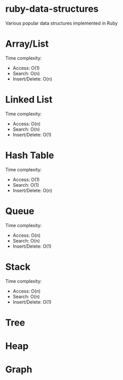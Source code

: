 # ruby-data-structures
Various popular data structures implemented in Ruby

# Array/List
Time complexity:
 - Access: O(1)
 - Search: O(n)
 - Insert/Delete: O(n)


# Linked List
Time complexity:
 - Access: O(n)
 - Search: O(n)
 - Insert/Delete: O(1)

# Hash Table
Time complexity:
 - Access: O(1)
 - Search: O(1)
 - Insert/Delete: O(n)

# Queue
Time complexity:
 - Access: O(n)
 - Search: O(n)
 - Insert/Delete: O(1)

 # Stack
 Time complexity:
 - Access: O(n)
 - Search: O(n)
 - Insert/Delete: O(1)

# Tree

# Heap

# Graph
